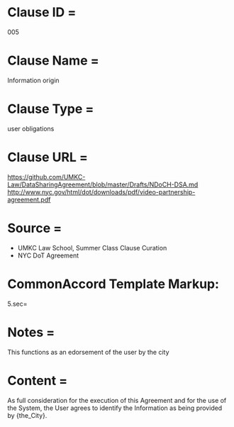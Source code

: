 # Clause ID = 
005

# Clause Name = 
Information origin


# Clause Type =
user obligations


# Clause URL = 
https://github.com/UMKC-Law/DataSharingAgreement/blob/master/Drafts/NDoCH-DSA.md
http://www.nyc.gov/html/dot/downloads/pdf/video-partnership-agreement.pdf

# Source = 
* UMKC Law School, Summer Class Clause Curation
* NYC DoT Agreement

# CommonAccord Template Markup:   
5.sec=

# Notes = 
This functions as an edorsement of the user by the city

# Content = 	
As full consideration for the execution of this Agreement and for the use of the System, the User agrees to identify the Information as being provided by {the_City}.

